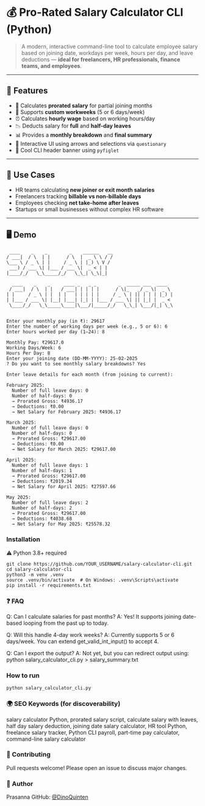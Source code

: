 # 💰 Pro-Rated Salary Calculator CLI (Python)

> A modern, interactive command-line tool to calculate employee salary based on joining date, workdays per week, hours per day, and leave deductions — **ideal for freelancers, HR professionals, finance teams, and employees**.

---

## 🚀 Features

- 🔢 Calculates **prorated salary** for partial joining months
- 📆 Supports **custom workweeks** (5 or 6 days/week)
- ⏰ Calculates **hourly wage** based on working hours/day
- 📉 Deducts salary for **full** and **half-day leaves**
- 📊 Provides a **monthly breakdown** and **final summary**
- 💬 Interactive UI using arrows and selections via `questionary`
- 🎨 Cool CLI header banner using `pyfiglet`

---

## 🎯 Use Cases

- HR teams calculating **new joiner or exit month salaries**
- Freelancers tracking **billable vs non-billable days**
- Employees checking **net take-home after leaves**
- Startups or small businesses without complex HR software

---

## 🖥️ Demo

```shell
 ____    _    _        _    ______   __
/ ___|  / \  | |      / \  |  _ \ \ / /
\___ \ / _ \ | |     / _ \ | |_) \ V / 
 ___) / ___ \| |___ / ___ \|  _ < | |  
|____/_/   \_\_____/_/   \_\_| \_\|_|  
                                       
  ____    _    _     ____ _   _ _        _  _____ ___  ____  
 / ___|  / \  | |   / ___| | | | |      / \|_   _/ _ \|  _ \ 
| |     / _ \ | |  | |   | | | | |     / _ \ | || | | | |_) |
| |___ / ___ \| |__| |___| |_| | |___ / ___ \| || |_| |  _ < 
 \____/_/   \_\_____\____|\___/|_____/_/   \_\_| \___/|_| \_\
                                                             

Enter your monthly pay (in ₹): 29617
Enter the number of working days per week (e.g., 5 or 6): 6
Enter hours worked per day (1–24): 8

Monthly Pay: ₹29617.0
Working Days/Week: 6
Hours Per Day: 8
Enter your joining date (DD-MM-YYYY): 25-02-2025
? Do you want to see monthly salary breakdowns? Yes

Enter leave details for each month (from joining to current):

February 2025:
  Number of full leave days: 0
  Number of half-days: 0
  → Prorated Gross: ₹4936.17
  → Deductions: ₹0.00
  → Net Salary for February 2025: ₹4936.17

March 2025:
  Number of full leave days: 0
  Number of half-days: 0
  → Prorated Gross: ₹29617.00
  → Deductions: ₹0.00
  → Net Salary for March 2025: ₹29617.00

April 2025:
  Number of full leave days: 1
  Number of half-days: 1
  → Prorated Gross: ₹29617.00
  → Deductions: ₹2019.34
  → Net Salary for April 2025: ₹27597.66

May 2025:
  Number of full leave days: 2
  Number of half-days: 2
  → Prorated Gross: ₹29617.00
  → Deductions: ₹4038.68
  → Net Salary for May 2025: ₹25578.32
```

### Installation
⚠️ Python 3.8+ required

```shell
git clone https://github.com/YOUR_USERNAME/salary-calculator-cli.git
cd salary-calculator-cli
python3 -m venv .venv
source .venv/bin/activate  # On Windows: .venv\Scripts\activate
pip install -r requirements.txt

```


### ❓ FAQ
Q: Can I calculate salaries for past months?
A: Yes! It supports joining date-based looping from the past up to today.

Q: Will this handle 4-day work weeks?
A: Currently supports 5 or 6 days/week. You can extend get_valid_int_input() to accept 4.

Q: Can I export the output?
A: Not yet, but you can redirect output using:
   python salary_calculator_cli.py > salary_summary.txt

### How to run
```shell
python salary_calculator_cli.py
```

   
### 🌍 SEO Keywords (for discoverability)
salary calculator Python, prorated salary script, calculate salary with leaves, half day salary deduction, joining date salary calculator, HR tool Python, freelance salary tracker, Python CLI payroll, part-time pay calculator, command-line salary calculator

### 🤝 Contributing
Pull requests welcome! Please open an issue to discuss major changes.


### 🙌 Author
Prasanna
GitHub: [@DinoQuinten](https://github.com/DinoQuinten/)
